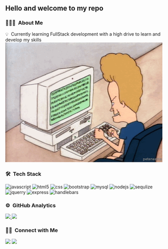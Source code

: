 <h2>Hello and welcome to my repo </h2>

### 👨🏻‍💻 &nbsp;About Me

💡 &nbsp;Currently learning FullStack development with a high drive to learn and develop my skills\
<img alt="Night Coding" src="./images/coding.gif"/>

### 🛠 &nbsp;Tech Stack
<img src="https://cdn.jsdelivr.net/gh/devicons/devicon/icons/javascript/javascript-original.svg"  alt="javascript" width="25" height="25"/>
<img src="https://cdn.jsdelivr.net/gh/devicons/devicon/icons/html5/html5-original.svg"alt="html5" width="25" height="25"/>
<img src="https://cdn.jsdelivr.net/gh/devicons/devicon/icons/css3/css3-original.svg" alt="css" width="25" height="25"/>
<img src="https://cdn.jsdelivr.net/gh/devicons/devicon/icons/bootstrap/bootstrap-original.svg" alt="bootstrap" width="25" height="25"/>
<img src="https://cdn.jsdelivr.net/gh/devicons/devicon/icons/mysql/mysql-original-wordmark.svg" alt="mysql" width="25" height="25"/>
<img src="https://cdn.jsdelivr.net/gh/devicons/devicon/icons/nodejs/nodejs-original.svg" alt="nodejs" width="25" height="25"/>
<img src="https://cdn.jsdelivr.net/gh/devicons/devicon/icons/sequelize/sequelize-original.svg" alt="sequlize" width="25" height="25"/>
<img src="https://cdn.jsdelivr.net/gh/devicons/devicon/icons/jquery/jquery-original.svg" alt="jquerry" width="25" height="25"/>
<img src="https://cdn.jsdelivr.net/gh/devicons/devicon/icons/express/express-original-wordmark.svg" alt="express" width="25" height="25"/>
<img src="https://cdn.jsdelivr.net/gh/devicons/devicon/icons/handlebars/handlebars-original.svg" alt="handlebars" width="25" height="25"/>


### ⚙️ &nbsp;GitHub Analytics

<p>
<a href="https://github.com/BryceBann">
  <img height="180em" src="https://github-readme-stats.vercel.app/api?username=BryceBann&theme=algolia&show_icons=true"/>
  <img height="180em" src="https://github-readme-stats.vercel.app/api/top-langs/?username=BryceBann&layout=compact&hide=shell&theme=algolia"/>
</a>
</p>

### 🤝🏻 &nbsp;Connect with Me

<p>
<a href="https://www.linkedin.com/in/bryce-bann-4151ba1b8/"><img src="https://img.shields.io/badge/-Bryce%20Bann-0077B5?style=flat&logo=Linkedin&logoColor=white"/></a>
<a href="mailto:punkrice@gmail.com"><img src="https://img.shields.io/badge/-punkrice@gmail.com-D14836?style=flat&logo=Gmail&logoColor=white"/></a>
</p>
